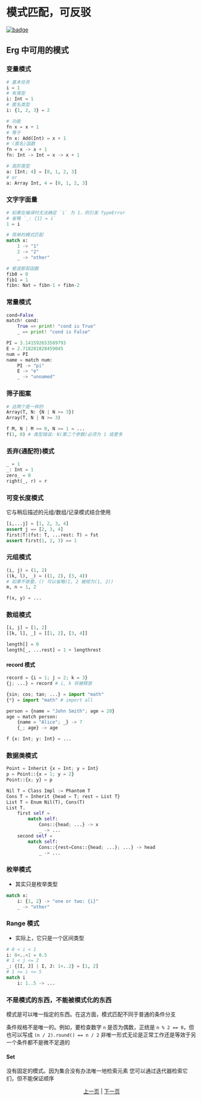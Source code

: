 # 模式匹配，可反驳

[![badge](https://img.shields.io/endpoint.svg?url=https%3A%2F%2Fgezf7g7pd5.execute-api.ap-northeast-1.amazonaws.com%2Fdefault%2Fsource_up_to_date%3Fowner%3Derg-lang%26repos%3Derg%26ref%3Dmain%26path%3Ddoc/EN/syntax/26_pattern_matching.md%26commit_hash%3D06f8edc9e2c0cee34f6396fd7c64ec834ffb5352)](https://gezf7g7pd5.execute-api.ap-northeast-1.amazonaws.com/default/source_up_to_date?owner=erg-lang&repos=erg&ref=main&path=doc/EN/syntax/26_pattern_matching.md&commit_hash=06f8edc9e2c0cee34f6396fd7c64ec834ffb5352)

## Erg 中可用的模式

### 变量模式

```python
# 基本任务
i = 1
# 有类型
i: Int = 1
# 匿名类型
i: {1, 2, 3} = 2

# 功能
fn x = x + 1
# 等于
fn x: Add(Int) = x + 1
# (匿名)函数
fn = x -> x + 1
fn: Int -> Int = x -> x + 1

# 高阶类型
a: [Int; 4] = [0, 1, 2, 3]
# or
a: Array Int, 4 = [0, 1, 2, 3]
```

### 文字字面量

```python
# 如果在编译时无法确定 `i` 为 1，则引发 TypeError
# 省略 `_: {1} = i`
1 = i

# 简单的模式匹配
match x:
    1 -> "1"
    2 -> "2"
    _ -> "other"

# 斐波那契函数
fib0 = 0
fib1 = 1
fibn: Nat = fibn-1 + fibn-2
```

### 常量模式

```python
cond=False
match! cond:
    True => print! "cond is True"
    _ => print! "cond is False"

PI = 3.141592653589793
E = 2.718281828459045
num = PI
name = match num:
    PI -> "pi"
    E -> "e"
    _ -> "unnamed"
```

### 筛子图案

```python
# 这两个是一样的
Array(T, N: {N | N >= 3})
Array(T, N | N >= 3)

f M, N | M >= 0, N >= 1 = ...
f(1, 0) # 类型错误: N(第二个参数)必须为 1 或更多
```

### 丢弃(通配符)模式

```python
_ = 1
_: Int = 1
zero_ = 0
right(_, r) = r
```

### 可变长度模式

它与稍后描述的元组/数组/记录模式结合使用

```python
[i,...j] = [1, 2, 3, 4]
assert j == [2, 3, 4]
first|T|(fst: T, ...rest: T) = fst
assert first(1, 2, 3) == 1
```

### 元组模式

```python
(i, j) = (1, 2)
((k, l), _) = ((1, 2), (3, 4))
# 如果不嵌套，() 可以省略(1, 2 被视为(1, 2))
m, n = 1, 2

f(x, y) = ...
```

### 数组模式

```python
[i, j] = [1, 2]
[[k, l], _] = [[1, 2], [3, 4]]

length[] = 0
length[_, ...rest] = 1 + lengthrest
```

#### record 模式

```python
record = {i = 1; j = 2; k = 3}
{j; ...} = record # i, k 将被释放

{sin; cos; tan; ...} = import "math"
{*} = import "math" # import all

person = {name = "John Smith"; age = 20}
age = match person:
    {name = "Alice"; _} -> 7
    {_; age} -> age

f {x: Int; y: Int} = ...
```

### 数据类模式

```python
Point = Inherit {x = Int; y = Int}
p = Point::{x = 1; y = 2}
Point::{x; y} = p

Nil T = Class Impl := Phantom T
Cons T = Inherit {head = T; rest = List T}
List T = Enum Nil(T), Cons(T)
List T.
    first self =
        match self:
            Cons::{head; ...} -> x
            _ -> ...
    second self =
        match self:
            Cons::{rest=Cons::{head; ...}; ...} -> head
            _ -> ...
```

### 枚举模式

* 其实只是枚举类型

```python
match x:
    i: {1, 2} -> "one or two: {i}"
    _ -> "other"
```

### Range 模式

* 实际上，它只是一个区间类型

```python
# 0 < i < 1
i: 0<..<1 = 0.5
# 1 < j <= 2
_: {[I, J] | I, J: 1<..2} = [1, 2]
# 1 <= i <= 5
match i
    i: 1..5 -> ...
```

### 不是模式的东西，不能被模式化的东西

模式是可以唯一指定的东西。在这方面，模式匹配不同于普通的条件分支

条件规格不是唯一的。例如，要检查数字 `n` 是否为偶数，正统是 `n % 2 == 0`，但也可以写成 `(n / 2).round() == n / 2`
非唯一形式无论是正常工作还是等效于另一个条件都不是微不足道的

#### Set

没有固定的模式。因为集合没有办法唯一地检索元素
您可以通过迭代器检索它们，但不能保证顺序

<p align='center'>
    <a href='./25_object_system.md'>上一页</a> | <a href='./27_comprehension.md'>下一页</a>
</p>